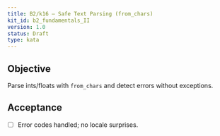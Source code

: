 ```yaml
---
title: B2/k16 — Safe Text Parsing (from_chars)
kit_id: b2_fundamentals_II
version: 1.0
status: Draft
type: kata
---
```

## Objective
Parse ints/floats with `from_chars` and detect errors without exceptions.
## Acceptance
- [ ] Error codes handled; no locale surprises.